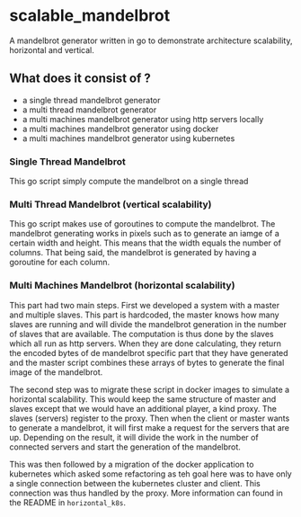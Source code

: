 # scalable_mandelbrot

A mandelbrot generator written in go to demonstrate architecture scalability, horizontal and vertical. 

## What does it consist of ?
- a single thread mandelbrot generator
- a multi thread mandelbrot generator
- a multi machines mandelbrot generator using http servers locally
- a multi machines mandelbrot generator using docker
- a multi machines mandelbrot generator using kubernetes

### Single Thread Mandelbrot
This go script simply compute the mandelbrot on a single thread 

### Multi Thread Mandelbrot (vertical scalability)
This go script makes use of goroutines to compute the mandelbrot. The mandelbrot generating works in pixels such as 
to generate an iamge of a certain width and height. This means that the width equals the number of columns. 
That being said, the mandelbrot is generated by having a goroutine for each column. 

### Multi Machines Mandelbrot (horizontal scalability)
This part had two main steps. First we developed a system with a master and multiple slaves. This part is hardcoded, 
the master knows how many slaves are running and will divide the mandelbrot generation in the number of slaves 
that are available. The computation is thus done by the slaves which all run as http servers. When they are done 
calculating, they return the encoded bytes of de mandelbrot specific part that they have generated and the master 
script combines these arrays of bytes to generate the final image of the mandelbrot. 

The second step was to migrate these script in docker images to simulate a horizontal scalability. This would keep 
the same structure of master and slaves except that we would have an additional player, a kind proxy. The slaves 
(servers) register to the proxy. Then when the client or master wants to generate a mandelbrot, it will first make 
a request for the servers that are up. Depending on the result, it will divide the work in the number of connected 
servers and start the generation of the mandelbrot. 

This was then followed by a migration of the docker application to kubernetes which asked some refactoring as teh goal 
here was to have only a single connection between the kubernetes cluster and client. This connection was thus handled by
the proxy. More information can found in the README in `horizontal_k8s`.
